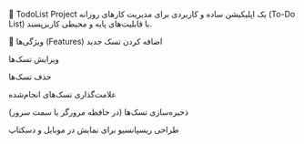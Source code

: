 📝 TodoList Project
یک اپلیکیشن ساده و کاربردی برای مدیریت کارهای روزانه (To-Do List) با قابلیت‌های پایه و محیطی کاربرپسند.

📌 ویژگی‌ها (Features)
اضافه کردن تسک جدید

ویرایش تسک‌ها

حذف تسک‌ها

علامت‌گذاری تسک‌های انجام‌شده

ذخیره‌سازی تسک‌ها (در حافظه مرورگر یا سمت سرور)

طراحی ریسپانسیو برای نمایش در موبایل و دسکتاپ
